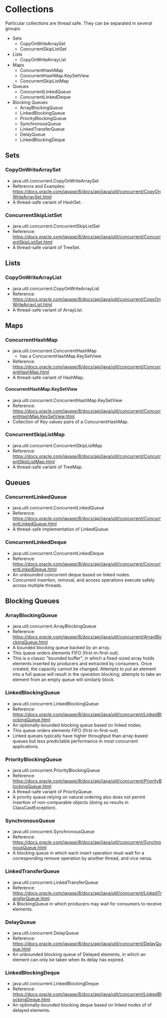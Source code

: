 # Collections

Particular collections are thread safe. They can be separated in several groups:
* Sets
  * CopyOnWriteArraySet
  * ConcurrentSkipListSet
* Lists
  * CopyOnWriteArrayList
* Maps
  * ConcurrentHashMap
  * ConcurrentHashMap.KeySetView
  * ConcurrentSkipListMap
* Queues
  * ConcurrentLinkedQueue
  * ConcurrentLinkedDeque
* Blocking Queues
  * ArrayBlockingQueue  
  * LinkedBlockingQueue
  * PriorityBlockingQueue
  * SynchronousQueue
  * LinkedTransferQueue
  * DelayQueue 
  * LinkedBlockingDeque 

## Sets
### CopyOnWriteArraySet
* java.util.concurrent.CopyOnWriteArraySet
* Reference and Examples: https://docs.oracle.com/javase/8/docs/api/java/util/concurrent/CopyOnWriteArraySet.html
* A thread-safe variant of HashSet.
### ConcurrentSkipListSet
* java.util.concurrent.ConcurrentSkipListSet
* Reference: https://docs.oracle.com/javase/8/docs/api/java/util/concurrent/ConcurrentSkipListSet.html
* A thread-safe variant of TreeSet.
## Lists
### CopyOnWriteArrayList
* java.util.concurrent.CopyOnWriteArrayList
* Reference: https://docs.oracle.com/javase/8/docs/api/java/util/concurrent/CopyOnWriteArrayList.html 
* A thread-safe variant of ArrayList.
## Maps
### ConcurrentHashMap
* java.util.concurrent.ConcurrentHashMap
  * has a ConcurrentHashMap.KeySetView
* Reference: https://docs.oracle.com/javase/8/docs/api/java/util/concurrent/ConcurrentHashMap.html
* A thread-safe variant of HashMap.
#### ConcurrentHashMap.KeySetView
* java.util.concurrent.ConcurrentHashMap.KeySetView
* Reference: https://docs.oracle.com/javase/8/docs/api/java/util/concurrent/ConcurrentHashMap.KeySetView.html
* Collection of Key values pairs of a ConcurrentHashMap.
### ConcurrentSkipListMap
* java.util.concurrent.ConcurrentSkipListMap
* Reference: https://docs.oracle.com/javase/8/docs/api/java/util/concurrent/ConcurrentSkipListMap.html
* A thread-safe variant of TreeMap.
## Queues
### ConcurrentLinkedQueue
* java.util.concurrent.ConcurrentLinkedQueue
* Reference: https://docs.oracle.com/javase/8/docs/api/java/util/concurrent/ConcurrentLinkedQueue.html 
* A thread-safe implementation of LinkedQueue.
### ConcurrentLinkedDeque
* java.util.concurrent.ConcurrentLinkedDeque
* Reference: https://docs.oracle.com/javase/8/docs/api/java/util/concurrent/ConcurrentLinkedDeque.html
* An unbounded concurrent deque based on linked nodes. 
* Concurrent insertion, removal, and access operations execute safely across multiple threads.
## Blocking Queues
### ArrayBlockingQueue  
* java.util.concurrent.ArrayBlockingQueue
* Reference: https://docs.oracle.com/javase/8/docs/api/java/util/concurrent/ArrayBlockingQueue.html
* A bounded blocking queue backed by an array. 
* This queue orders elements FIFO (first-in-first-out). 
* This is a classic "bounded buffer", in which a fixed-sized array holds elements inserted by producers and extracted by consumers. Once created, the capacity cannot be changed. Attempts to put an element into a full queue will result in the operation blocking; attempts to take an element from an empty queue will similarly block.
### LinkedBlockingQueue
* java.util.concurrent.LinkedBlockingQueue
* Reference: https://docs.oracle.com/javase/8/docs/api/java/util/concurrent/LinkedBlockingQueue.html
* An optionally-bounded blocking queue based on linked nodes. 
* This queue orders elements FIFO (first-in-first-out). 
* Linked queues typically have higher throughput than array-based queues but less predictable performance in most concurrent applications.
### PriorityBlockingQueue
* java.util.concurrent.PriorityBlockingQueue
* Reference: https://docs.oracle.com/javase/8/docs/api/java/util/concurrent/PriorityBlockingQueue.html
* A thread-safe variant of PriorityQueue.
* A priority queue relying on natural ordering also does not permit insertion of non-comparable objects (doing so results in ClassCastException).
### SynchronousQueue
* java.util.concurrent.SynchronousQueue
* Reference: https://docs.oracle.com/javase/8/docs/api/java/util/concurrent/SynchronousQueue.html
* A blocking queue in which each insert operation must wait for a corresponding remove operation by another thread, and vice versa.
### LinkedTransferQueue
* java.util.concurrent.LinkedTransferQueue
* Reference: https://docs.oracle.com/javase/8/docs/api/java/util/concurrent/LinkedTransferQueue.html
* A BlockingQueue in which producers may wait for consumers to receive elements.
### DelayQueue
* java.util.concurrent.DelayQueue
* Reference: https://docs.oracle.com/javase/8/docs/api/java/util/concurrent/DelayQueue.html
* An unbounded blocking queue of Delayed elements, in which an element can only be taken when its delay has expired. 
### LinkedBlockingDeque
* java.util.concurrent.LinkedBlockingDeque
* Reference: https://docs.oracle.com/javase/8/docs/api/java/util/concurrent/LinkedBlockingDeque.html
* An optionally-bounded blocking deque based on linked nodes of of delayed elements.

